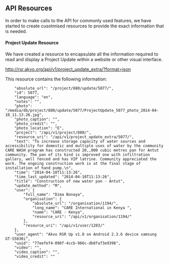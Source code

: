 ## API Resources

In order to make calls to the API for commonly used features, we have started to create cusotmised resources to provide the exact information that is needed.

#### Project Update Resource

We have created a resource to encapsulate all the information required to read and display a Project Update within a website or other visual interface.

http://rsr.akvo.org/api/v1/project_update_extra/?format=json

This resource contains the following information:

```
    "absolute_url": "/project/880/update/5077/",
    "id": 5077,
    "language": "en",
    "notes": "",
    "photo": "/media/db/project/880/update/5077/ProjectUpdate_5077_photo_2014-04-10_11.13.26.jpg",
    "photo_caption": "",
    "photo_credit": "",
    "photo_location": "E",
    "project": "/api/v1/project/880/",
    "resource_uri": "/api/v1/project_update_extra/5077/",
    "text": "To increase storage capacity of water sources and accessibility for domestic and multiple uses of water by the community CARE WASH program has constructed 20,,000 cubic metres pan for Antut community. The pan of its kind is improved one with infiltration gallery, well fenced and has VIP latrine. Community appreciated the work. The ongoing construction work is at the final stage of installation of hand pump.\n",
    "time": "2014-04-10T11:13:26",
    "time_last_updated": "2014-04-10T11:13:26",
    "title": "Construction of new water pan - Antut",
    "update_method": "M",
    "user": {
        "full_name": "Dima Bonaya",
        "organisation": {
            "absolute_url": "/organisation/1194/",
            "long_name": "CARE International in Kenya ",
            "name": "CARE - Kenya",
            "resource_uri": "/api/v1/organisation/1194/"
        },
        "resource_uri": "/api/v1/user/1203/"
    },
    "user_agent": "Akvo RSR Up v1.0 on Android 2.3.6 device samsung GT-S5830i",
    "uuid": "77eefef4-098f-4ccb-966c-db8faf3e9396",
    "video": "",
    "video_caption": "",
    "video_credit": ""
```
